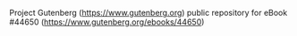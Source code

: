 Project Gutenberg (https://www.gutenberg.org) public repository for eBook #44650 (https://www.gutenberg.org/ebooks/44650)
